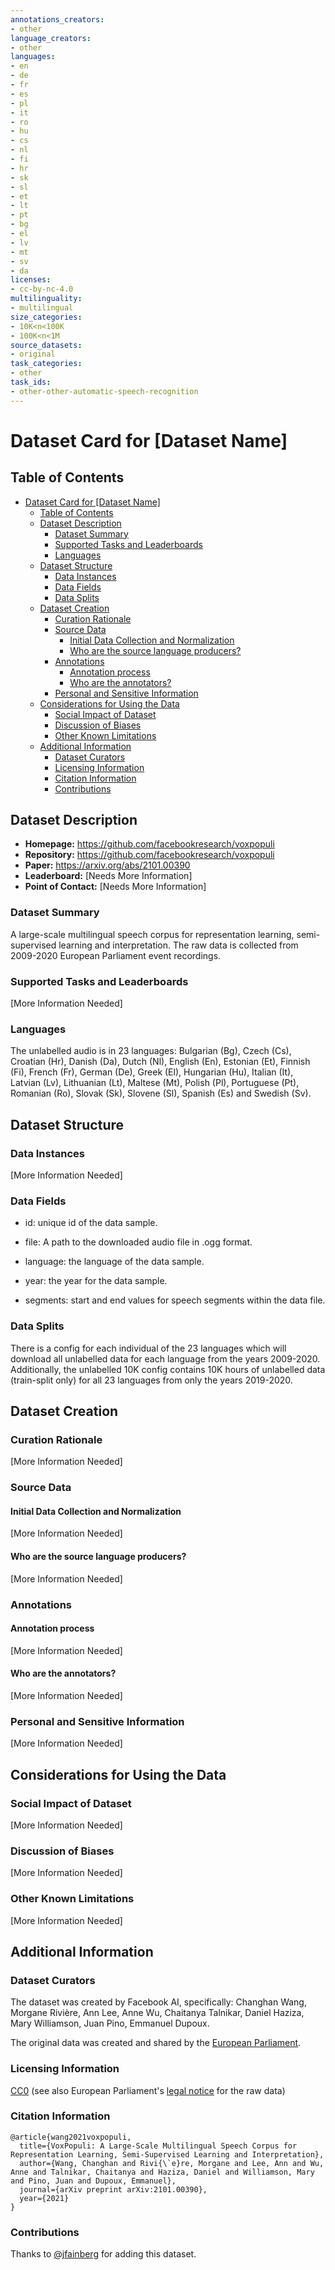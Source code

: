 ```yaml
---
annotations_creators:
- other
language_creators:
- other
languages:
- en
- de
- fr
- es
- pl
- it
- ro
- hu
- cs
- nl
- fi
- hr
- sk
- sl
- et
- lt
- pt
- bg
- el
- lv
- mt
- sv
- da
licenses:
- cc-by-nc-4.0
multilinguality:
- multilingual
size_categories:
- 10K<n<100K
- 100K<n<1M
source_datasets:
- original
task_categories:
- other
task_ids:
- other-other-automatic-speech-recognition
---
```


# Dataset Card for [Dataset Name]

## Table of Contents
- [Dataset Card for [Dataset Name]](#dataset-card-for-dataset-name)
  - [Table of Contents](#table-of-contents)
  - [Dataset Description](#dataset-description)
    - [Dataset Summary](#dataset-summary)
    - [Supported Tasks and Leaderboards](#supported-tasks-and-leaderboards)
    - [Languages](#languages)
  - [Dataset Structure](#dataset-structure)
    - [Data Instances](#data-instances)
    - [Data Fields](#data-fields)
    - [Data Splits](#data-splits)
  - [Dataset Creation](#dataset-creation)
    - [Curation Rationale](#curation-rationale)
    - [Source Data](#source-data)
      - [Initial Data Collection and Normalization](#initial-data-collection-and-normalization)
      - [Who are the source language producers?](#who-are-the-source-language-producers)
    - [Annotations](#annotations)
      - [Annotation process](#annotation-process)
      - [Who are the annotators?](#who-are-the-annotators)
    - [Personal and Sensitive Information](#personal-and-sensitive-information)
  - [Considerations for Using the Data](#considerations-for-using-the-data)
    - [Social Impact of Dataset](#social-impact-of-dataset)
    - [Discussion of Biases](#discussion-of-biases)
    - [Other Known Limitations](#other-known-limitations)
  - [Additional Information](#additional-information)
    - [Dataset Curators](#dataset-curators)
    - [Licensing Information](#licensing-information)
    - [Citation Information](#citation-information)
    - [Contributions](#contributions)

## Dataset Description

- **Homepage:** https://github.com/facebookresearch/voxpopuli
- **Repository:** https://github.com/facebookresearch/voxpopuli
- **Paper:** https://arxiv.org/abs/2101.00390
- **Leaderboard:** [Needs More Information]
- **Point of Contact:** [Needs More Information]

### Dataset Summary

A large-scale multilingual speech corpus for representation learning, semi-supervised learning and interpretation. The raw data is collected from 2009-2020 European Parliament event recordings.

### Supported Tasks and Leaderboards

[More Information Needed]

### Languages

The unlabelled audio is in 23 languages: Bulgarian (Bg), Czech (Cs), Croatian (Hr), Danish (Da), Dutch (Nl), English (En), Estonian (Et), Finnish (Fi), French (Fr), German (De), Greek (El), Hungarian (Hu), Italian (It), Latvian (Lv), Lithuanian (Lt), Maltese (Mt), Polish (Pl), Portuguese (Pt), Romanian (Ro), Slovak (Sk), Slovene (Sl), Spanish (Es) and Swedish (Sv).

## Dataset Structure

### Data Instances

[More Information Needed]

### Data Fields

- id: unique id of the data sample.

- file: A path to the downloaded audio file in .ogg format.

- language: the language of the data sample.

- year: the year for the data sample.

- segments: start and end values for speech segments within the data file.

### Data Splits

There is a config for each individual of the 23 languages which will download all unlabelled data for each language from the years 2009-2020.  Additionally, the unlabelled 10K config contains 10K hours of unlabelled data (train-split only) for all 23 languages from only the years 2019-2020.

## Dataset Creation

### Curation Rationale

[More Information Needed]

### Source Data

#### Initial Data Collection and Normalization

[More Information Needed]

#### Who are the source language producers?

[More Information Needed]

### Annotations

#### Annotation process

[More Information Needed]

#### Who are the annotators?

[More Information Needed]

### Personal and Sensitive Information

[More Information Needed]

## Considerations for Using the Data

### Social Impact of Dataset

[More Information Needed]

### Discussion of Biases

[More Information Needed]

### Other Known Limitations

[More Information Needed]

## Additional Information

### Dataset Curators

The dataset was created by Facebook AI, specifically: Changhan Wang, Morgane Rivière, Ann Lee, Anne Wu, Chaitanya Talnikar, Daniel Haziza, Mary Williamson, Juan Pino, Emmanuel Dupoux.

The original data was created and shared by the [European Parliament](https://multimedia.europarl.europa.eu/en/home).

### Licensing Information

[CC0](https://creativecommons.org/share-your-work/public-domain/cc0/) (see also European Parliament's [legal notice](https://www.europarl.europa.eu/legal-notice/en/) for the raw data)

### Citation Information
```
@article{wang2021voxpopuli,
  title={VoxPopuli: A Large-Scale Multilingual Speech Corpus for Representation Learning, Semi-Supervised Learning and Interpretation},
  author={Wang, Changhan and Rivi{\`e}re, Morgane and Lee, Ann and Wu, Anne and Talnikar, Chaitanya and Haziza, Daniel and Williamson, Mary and Pino, Juan and Dupoux, Emmanuel},
  journal={arXiv preprint arXiv:2101.00390},
  year={2021}
}
```

### Contributions

Thanks to [@jfainberg](https://github.com/jfainberg) for adding this dataset.
